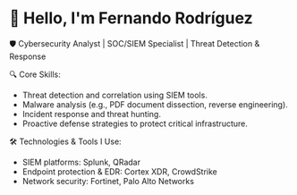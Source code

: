 # 👋 Hello, I'm Fernando Rodríguez 
🛡️ Cybersecurity Analyst | SOC/SIEM Specialist | Threat Detection & Response
 
🔍 Core Skills:
  - Threat detection and correlation using SIEM tools.
  - Malware analysis (e.g., PDF document dissection, reverse engineering).
  - Incident response and threat hunting.
  - Proactive defense strategies to protect critical infrastructure.
    
🛠️ Technologies & Tools I Use:
  - SIEM platforms: Splunk, QRadar
  - Endpoint protection & EDR: Cortex XDR, CrowdStrike
  - Network security: Fortinet, Palo Alto Networks
